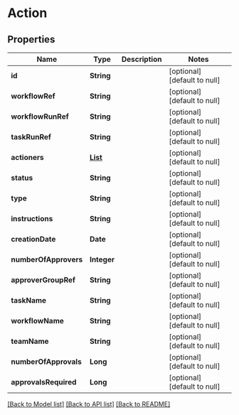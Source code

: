 # Action
## Properties

| Name | Type | Description | Notes |
|------------ | ------------- | ------------- | -------------|
| **id** | **String** |  | [optional] [default to null] |
| **workflowRef** | **String** |  | [optional] [default to null] |
| **workflowRunRef** | **String** |  | [optional] [default to null] |
| **taskRunRef** | **String** |  | [optional] [default to null] |
| **actioners** | [**List**](Actioner.md) |  | [optional] [default to null] |
| **status** | **String** |  | [optional] [default to null] |
| **type** | **String** |  | [optional] [default to null] |
| **instructions** | **String** |  | [optional] [default to null] |
| **creationDate** | **Date** |  | [optional] [default to null] |
| **numberOfApprovers** | **Integer** |  | [optional] [default to null] |
| **approverGroupRef** | **String** |  | [optional] [default to null] |
| **taskName** | **String** |  | [optional] [default to null] |
| **workflowName** | **String** |  | [optional] [default to null] |
| **teamName** | **String** |  | [optional] [default to null] |
| **numberOfApprovals** | **Long** |  | [optional] [default to null] |
| **approvalsRequired** | **Long** |  | [optional] [default to null] |

[[Back to Model list]](../README.md#documentation-for-models) [[Back to API list]](../README.md#documentation-for-api-endpoints) [[Back to README]](../README.md)

